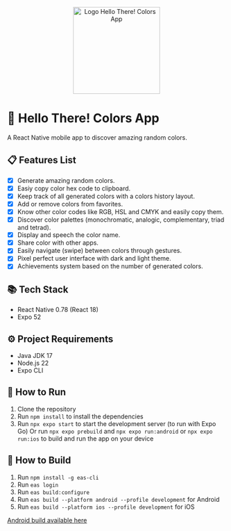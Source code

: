 <p align="center">
  <img src="https://github.com/user-attachments/assets/0a516a83-ba52-4927-b896-6e5967f4bacf" alt="Logo Hello There! Colors App" width="200"/>
</p>


# 🎨 Hello There! Colors App

A React Native mobile app to discover amazing random colors.

## 📋 Features List

- [x] Generate amazing random colors.
- [x] Easiy copy color hex code to clipboard.
- [x] Keep track of all generated colors with a colors history layout.
- [x] Add or remove colors from favorites.
- [x] Know other color codes like RGB, HSL and CMYK and easily copy them.
- [x] Discover color palettes (monochromatic, analogic, complementary, triad and tetrad).
- [x] Display and speech the color name.
- [x] Share color with other apps.
- [x] Easily navigate (swipe) between colors through gestures.
- [x] Pixel perfect user interface with dark and light theme.
- [x] Achievements system based on the number of generated colors.

## 📚 Tech Stack

- React Native 0.78 (React 18)
- Expo 52

## ⚙️ Project Requirements

- Java JDK 17
- Node.js 22
- Expo CLI

## 🏃 How to Run

1. Clone the repository
2. Run `npm install` to install the dependencies
3. Run `npx expo start` to start the development server (to run with Expo Go)
Or run `npx expo prebuild` and `npx expo run:android` or `npx expo run:ios` to build and run the app on your device

## 🔨 How to Build

1. Run `npm install -g eas-cli`
2. Run `eas login`
3. Run `eas build:configure`
4. Run `eas build --platform android --profile development` for Android
5. Run `eas build --platform ios --profile development` for iOS

[Android build available here](https://expo.dev/accounts/lucasvribeiro/projects/hello-there-colors-app/builds/93fb904c-b0e4-4f42-8bd5-573142114004)
